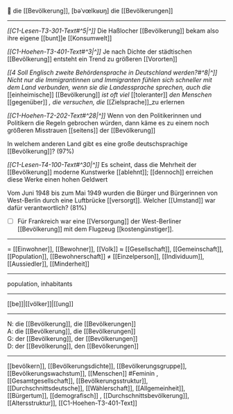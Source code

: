 👥 die [[Bevölkerung]], [bəˈvœlkʁʊŋ]
die [[Bevölkerungen]]

---
*[[C1-Lesen-T3-301-Text#^5|^]]* Die Haßlocher [[Bevölkerung]] bekam also ihre eigene [[bunt]]e [[Konsumwelt]]

*[[C1-Hoehen-T3-401-Text#^3|^]]* Je nach Dichte der städtischen [[Bevölkerung]] entsteht ein Trend zu größeren [[Vororten]]

_[[4 Soll Englisch zweite Behördensprache in Deutschland werden?#^8|^]]_ _Nicht nur die Immigrantinnen und Immigranten fühlen sich schneller mit dem Land verbunden, wenn sie die Landessprache sprechen, auch die_ [[einheimische]] [[Bevölkerung]] _ist oft viel_ [[toleranter]] _den Menschen_ [[gegenüber]] _, die versuchen, die_ [[Zielsprache]]_zu erlernen

_[[C1-Hoehen-T2-202-Text#^28|^]]_ Wenn von den Politikerinnen und Politikern die Regeln gebrochen würden, dann käme es zu einem noch größeren Misstrauen [[seitens]] der [[Bevölkerung]]

In welchem anderen Land gibt es eine große deutschsprachige [[Bevölkerung]]? (97%)

_[[C1-Lesen-T4-100-Text#^30|^]]_ Es scheint, dass die Mehrheit der [[Bevölkerung]] moderne Kunstwerke [[ablehnt]]; [[dennoch]] erreichen diese Werke einen hohen Geldwert

Vom Juni 1948 bis zum Mai 1949 wurden die Bürger und Bürgerinnen von West-Berlin durch eine Luftbrücke [[versorgt]]. Welcher [[Umstand]] war dafür verantwortlich? (81%)

- [ ] Für Frankreich war eine [[Versorgung]] der West-Berliner [[Bevölkerung]] mit dem Flugzeug [[kostengünstiger]].

---
= [[Einwohner]], [[Bewohner]], [[Volk]]
≈ [[Gesellschaft]], [[Gemeinschaft]], [[Population]], [[Bewohnerschaft]]
≠ [[Einzelperson]], [[Individuum]], [[Aussiedler]], [[Minderheit]]

---
population, inhabitants

---
[[be]]|[[völker]]|[[ung]]

---
N: die [[Bevölkerung]], die [[Bevölkerungen]]  
A: die [[Bevölkerung]], die [[Bevölkerungen]]  
G: der [[Bevölkerung]], der [[Bevölkerungen]]  
D: der [[Bevölkerung]], den [[Bevölkerungen]]

---

[[bevölkern]], [[Bevölkerungsdichte]], [[Bevölkerungsgruppe]], [[Bevölkerungswachstum]], [[Menschen]]
#Feminin , [[Gesamtgesellschaft]], [[Bevölkerungsstruktur]], [[Durchschnittsdeutsche]], [[Wählerschaft]], [[Allgemeinheit]], [[Bürgertum]], [[demografisch]]
, [[Durchschnittsbevölkerung]], [[Altersstruktur]], [[C1-Hoehen-T3-401-Text]]